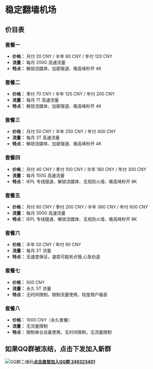 # 稳定翻墙机场

## 价目表

### 套餐一
- **价格：** 月付 20 CNY / 半年 80 CNY / 年付 120 CNY
- **流量：** 每月 200G 高速流量
- **特点：** 解锁流媒体、加密隧道、晚高峰秒开 4K

### 套餐二
- **价格：** 季付 70 CNY / 半年 120 CNY / 年付 200 CNY
- **流量：** 每月 1T 高速流量
- **特点：** 解锁流媒体、加密隧道、晚高峰秒开 4K

### 套餐三
- **价格：** 月付 50 CNY / 半年 250 CNY / 年付 400 CNY
- **流量：** 每月 3T 高速流量
- **特点：** 解锁流媒体、加密隧道、晚高峰秒开 4K

### 套餐四
- **价格：** 月付 40 CNY / 季付 100 CNY / 半年 180 CNY / 年付 300 CNY
- **流量：** 每月 150G 高速流量
- **特点：** IEPL 专线隧道、解锁流媒体、无视防火墙、晚高峰秒开 8K

### 套餐五
- **价格：** 月付 80 CNY / 季付 200 CNY / 半年 360 CNY / 年付 600 CNY
- **流量：** 每月 300G 高速流量
- **特点：** IEPL 专线隧道、解锁流媒体、无视防火墙、晚高峰秒开 8K

### 套餐六
- **价格：** 半年 50 CNY / 年付 90 CNY
- **流量：** 每月 2T 流量
- **特点：** 无速度保证，速度可能有点慢,心急劝退

### 套餐七
- **价格：** 500 CNY
- **流量：** 永久 5T 流量
- **特点：** 无时间限制，限制流量使用，轻度用户福音

### 套餐八
- **价格：** 1000 CNY（永久套餐）
- **流量：** 无流量限制
- **特点：** 限制单台设备使用，无时间限制，无流量限制
## 如果QQ群被冻结，点击下发加入新群

![QQ群二维码](https://sola.gtimg.cn/aoi/sola/20210118201807_hzF9zYwEBj.png)**[点击直接加入QQ群 249323401](http://qm.qq.com/cgi-bin/qm/qr?_wv=1027&k=EtzBGivq-ki-vu8UYOuTA4VNuJcwasqO&authKey=wUI9lNFz5KpErW%2BWcrkg449KjVXGWrUEFWewcN2i4fS3cWHZj7ZLLNcxQMv11ySg&noverify=0&group_code=249323401)**
